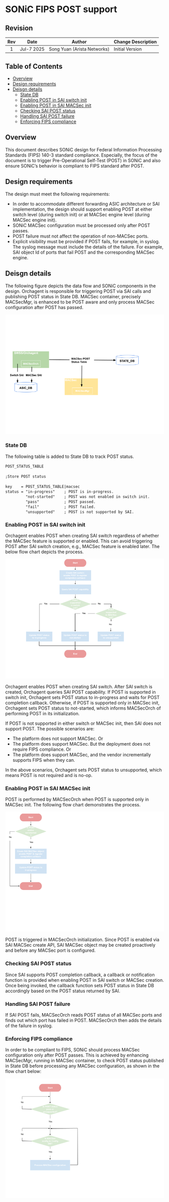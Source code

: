 # SONiC FIPS POST support

## Revision
| Rev |     Date    |       Author       | Change Description |      
|:---:|:-----------:|:------------------:|--------------------|
| 1 | Jul-7 2025 | Song Yuan (Arista Networks) | Initial Version |

## Table of Contents
* [Overview](#Overview)
* [Design requirements](#Design-requirements)
* [Deisgn details](#Design-details)
  * [State DB](#State-DB)
  * [Enabling POST in SAI switch init](#Enabling-POST-in-SAI-switch-init)
  * [Enabling POST in SAI MACSec init](#Enabling-POST-in-SAI-MACSec-init)
  * [Checking SAI POST status](#Checking-SAI-POST-status)
  * [Handling SAI POST failure](#Handling-SAI-POST-failure)
  * [Enforcing FIPS compliance](#Enforcing-FIPS-compliance)

## Overview

This document describes SONiC design for Federal Information Processing Standards (FIPS) 140-3 standard compliance. Especially, the focus of the document is to trigger Pre-Operational Self-Test (POST) in SONiC and also ensure SONiC’s behavior is compliant to FIPS standard after POST.

## Design requirements

The design must meet the following requirements:
- In order to accommodate different forwarding ASIC architecture or SAI implementation, the design should support enabling POST at either switch level (during switch init) or at MACSec engine level (during MACSec engine init).
- SONiC MACSec configuration must be processed only after POST passes. 
- POST failure must not affect the operation of non-MACSec ports.
- Explicit visibility must be provided if POST fails, for example, in syslog. The syslog message must include the details of the failure. For example, SAI object Id of ports that fail POST and the corresponding MACSec engine.

## Deisgn details

The following figure depicts the data flow and SONiC components in the design. Orchagent is responsible for triggering POST via SAI calls and publishing POST status in State DB.   MACSec container, precisely MACSecMgr, is enhanced to be POST aware and only process MACSec configuration after POST has passed. 

![](images/fips-post-overview.png)

### State DB

The following table is added to State DB to track POST status.
```
POST_STATUS_TABLE

;Store POST status

key    = POST_STATUS_TABLE|macsec
status = "in-progress"    ; POST is in-progress.
         "not-started"    ; POST was not enabled in switch init.
         "pass"           ; POST passed.
         "fail"           ; POST failed. 
         "unsupported"    ; POST is not supported by SAI.

```

### Enabling POST in SAI switch init

Orchagent enables POST when creating SAI switch regardless of whether the MACSec feature is supported or enabled. This can avoid triggering POST after SAI switch creation, e.g., MACSec feature is enabled later. The below flow chart depicts the process.

![](images/fips-post-switch-init.png)

Orchagent enables POST when creating SAI switch. After SAI switch is created, Orchagent queries SAI POST capability. If POST is supported in switch init, Orchagent sets POST status to in-progress and waits for POST completion callback. Otherwise, if POST is supported only in MACSec init, Orchagent sets POST status to not-started, which informs MACSecOrch of performing POST in its initialization.

If POST is not supported in either switch or MACSec init, then SAI does not support POST. The possible scenarios are:
- The platform does not support MACSec. Or
- The platform does support MACSec. But the deployment does not require FIPS compliance. Or
- The platform does support MACSec, and the vendor incrementally supports FIPS when they can.

In the above scenarios, Orchagent sets POST status to unsupported, which means POST is not required and is no-op.

### Enabling POST in SAI MACSec init

POST is performed by MACSecOrch when POST is supported only in MACSec init. The following flow chart demonstrates the process.

![](images/fips-post-macsec-init.png)

POST is triggered in MACSecOrch initialization. Since POST is enabled via SAI MACSec create API, SAI MACSec object may be created proactively and before any MACSec port is configured.

### Checking SAI POST status

Since SAI supports POST completion callback, a callback or notification function is provided when enabling POST in SAI switch or MACSec creation. Once being invoked, the callback function sets POST status in State DB accordingly based on the POST status returned by SAI.

### Handling SAI POST failure

If SAI POST fails,  MACSecOrch reads POST status of all MACSec ports and finds out which port has failed in POST.  MACSecOrch then adds the details of the failure in syslog.

### Enforcing FIPS compliance

In order to be compliant to FIPS, SONiC should process MACSec configuration only after POST passes. This is achieved by enhancing MACSecMgr, running in MACSec container, to check POST status published in State DB before processing any MACSec configuration, as shown in the flow chart below:

![](images/fips-post-compliance.png)
